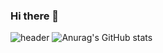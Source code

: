 ### Hi there 👋
![header](https://capsule-render.vercel.app/api?type=waving&color=auto&height=300&section=header&text=Welcome-nl-hello&fontSize=90)
![Anurag's GitHub stats](https://github-readme-stats.vercel.app/api?username=gusdndl&show_icons=true&theme=radical)
